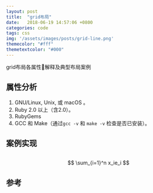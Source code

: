 ```yaml
---
layout: post
title:  "grid布局"
date:   2018-06-19 14:57:06 +0800
categories: code
tags: css
img: '/assets/images/posts/grid-line.png'
themecolor: "#fff"
themetextcolor: "#000"
---
```


grid布局各属性解释及典型布局案例

## 属性分析

1. GNU/Linux, Unix, 或 macOS 。
2. Ruby 2.0 以上（含2.0）。
3. RubyGems
4. GCC 和 Make（通过`gcc -v` 和 `make -v` 检查是否已安装）。

## 案例实现

```shell

```

$$
\sum_{i=1}^n x_ie_i
$$

## 参考
